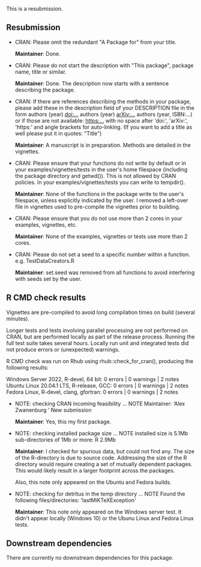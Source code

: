 This is a resubmission.

## Resubmission

* CRAN: Please omit the redundant "A Package for" from your title.
 
  **Maintainer**: Done.

* CRAN: Please do not start the description with "This package", package name, title or similar.

  **Maintainer**: Done. The description now starts with a sentence describing the package.
 
* CRAN: If there are references describing the methods in your package, please add these in the description field of your DESCRIPTION file in the form authors (year) <doi:...> authors (year) <arXiv:...> authors (year, ISBN:...) or if those are not available: <https:...> with no space after 'doi:', 'arXiv:', 'https:' and angle brackets for auto-linking. (If you want to add a title as well please put it in quotes: "Title")

  **Maintainer**: A manuscript is in preparation. Methods are detailed in the
  vignettes.

* CRAN: Please ensure that your functions do not write by default or in your examples/vignettes/tests in the user's home filespace (including the package directory and getwd()). This is not allowed by CRAN policies. In your examples/vignettes/tests you can write to tempdir().

  **Maintainer**: None of the functions in the package write to the user's filespace, unless explicitly indicated by the user. I removed a left-over file in vignettes used to pre-compile the vignettes prior to building.

* CRAN: Please ensure that you do not use more than 2 cores in your examples, vignettes, etc.

  **Maintainer**: None of the examples, vignettes or tests use more than 2 cores.
  
* CRAN: Please do not set a seed to a specific number within a function. e.g. 
TestDataCreators.R

  **Maintainer**: set.seed was removed from all functions to avoid interfering with seeds set by the user.

## R CMD check results

Vignettes are pre-compiled to avoid long compilation times on build (several minutes).

Longer tests and tests involving parallel processing are not performed on CRAN, but are performed locally as part of the release process. Running the full test
suite takes several hours. Locally run unit and integrated tests did not produce errors or (unexpected) warnings.

R CMD check was run on Rhub using rhub::check_for_cran(), producing the following results:

Windows Server 2022, R-devel, 64 bit: 0 errors | 0 warnings | 2 notes
Ubuntu Linux 20.04.1 LTS, R-release, GCC: 0 errors | 0 warnings | 2 notes
Fedora Linux, R-devel, clang, gfortran: 0 errors | 0 warnings | 2 notes

* NOTE: checking CRAN incoming feasibility ... NOTE
  Maintainer: ‘Alex Zwanenburg ’
  New submission

  **Maintainer**: Yes, this my first package.

* NOTE: checking installed package size ... NOTE
  installed size is  5.1Mb
  sub-directories of 1Mb or more:
    R     2.9Mb

  **Maintainer**: I checked for spurious data, but could not find any. The
  size of the R-directory is due to source code. Addressing the size of the R
  directory would require creating a set of mutually dependent packages. This
  would likely result in a larger footprint across the packages.
  
  Also, this note only appeared on the Ubuntu and Fedora builds.
  
* NOTE: checking for detritus in the temp directory ... NOTE
  Found the following files/directories:
    'lastMiKTeXException'
    
  **Maintainer**: This note only appeared on the Windows server test. It didn't
  appear locally (Windows 10) or the Ubunu Linux and Fedora Linux tests.

## Downstream dependencies

There are currently no downstream dependencies for this package.
